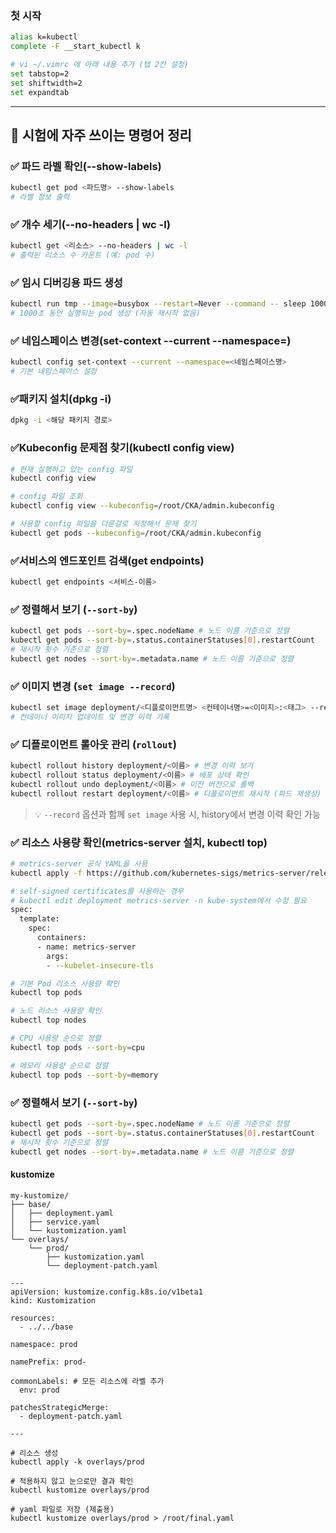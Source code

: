 ### 첫 시작

```bash
alias k=kubectl
complete -F __start_kubectl k
```

```bash
# vi ~/.vimrc 에 아래 내용 추가 (탭 2칸 설정)
set tabstop=2
set shiftwidth=2
set expandtab
```

---

## 🚀 시험에 자주 쓰이는 명령어 정리

### ✅ 파드 라벨 확인(--show-labels)

```bash
kubectl get pod <파드명> --show-labels
# 라벨 정보 출력
```

### ✅ 개수 세기(--no-headers | wc -l)

```bash
kubectl get <리소스> --no-headers | wc -l
# 출력된 리소스 수 카운트 (예: pod 수)
```

### ✅ 임시 디버깅용 파드 생성

```bash
kubectl run tmp --image=busybox --restart=Never --command -- sleep 1000
# 1000초 동안 실행되는 pod 생성 (자동 재시작 없음)
```

### ✅ 네임스페이스 변경(set-context --current --namespace=)

```bash
kubectl config set-context --current --namespace=<네임스페이스명>
# 기본 네임스페이스 설정
```

### ✅패키지 설치(dpkg -i)

```bash
dpkg -i <해당 패키지 경로>
```

### ✅Kubeconfig 문제점 찾기(kubectl config view)

```bash
# 현재 실행하고 있는 config 파일
kubectl config view

# config 파일 조회
kubectl config view --kubeconfig=/root/CKA/admin.kubeconfig

# 사용할 config 파일을 다른걸로 지정해서 문제 찾기
kubectl get pods --kubeconfig=/root/CKA/admin.kubeconfig
```

### ✅서비스의 엔드포인트 검색(get endpoints)

```bash
kubectl get endpoints <서비스-이름>
```

### ✅ 정렬해서 보기 (`--sort-by`)

```bash
kubectl get pods --sort-by=.spec.nodeName # 노드 이름 기준으로 정렬 
kubectl get pods --sort-by=.status.containerStatuses[0].restartCount
# 재시작 횟수 기준으로 정렬 
kubectl get nodes --sort-by=.metadata.name # 노드 이름 기준으로 정렬
```

### ✅ 이미지 변경 (`set image --record`)


``` bash
kubectl set image deployment/<디플로이먼트명> <컨테이너명>=<이미지>:<태그> --record
# 컨테이너 이미지 업데이트 및 변경 이력 기록
```

### ✅ 디플로이먼트 롤아웃 관리 (`rollout`)

``` bash
kubectl rollout history deployment/<이름> # 변경 이력 보기
kubectl rollout status deployment/<이름> # 배포 상태 확인
kubectl rollout undo deployment/<이름> # 이전 버전으로 롤백
kubectl rollout restart deployment/<이름> # 디플로이먼트 재시작 (파드 재생성)
```

> 💡 `--record` 옵션과 함께 `set image` 사용 시, history에서 변경 이력 확인 가능

### ✅ 리소스 사용량 확인(metrics-server 설치, kubectl top)

```bash
# metrics-server 공식 YAML을 사용
kubectl apply -f https://github.com/kubernetes-sigs/metrics-server/releases/latest/download/components.yaml

# self-signed certificates를 사용하는 경우
# kubectl edit deployment metrics-server -n kube-system에서 수정 필요 
spec:
  template:
    spec:
      containers:
      - name: metrics-server
        args:
        - --kubelet-insecure-tls

# 기본 Pod 리소스 사용량 확인
kubectl top pods

# 노드 리소스 사용량 확인
kubectl top nodes

# CPU 사용량 순으로 정렬
kubectl top pods --sort-by=cpu

# 메모리 사용량 순으로 정렬
kubectl top pods --sort-by=memory
```

### ✅ 정렬해서 보기 (`--sort-by`)

```bash
kubectl get pods --sort-by=.spec.nodeName # 노드 이름 기준으로 정렬 
kubectl get pods --sort-by=.status.containerStatuses[0].restartCount
# 재시작 횟수 기준으로 정렬 
kubectl get nodes --sort-by=.metadata.name # 노드 이름 기준으로 정렬
```

#### kustomize

```
my-kustomize/
├── base/
│   ├── deployment.yaml
│   ├── service.yaml
│   └── kustomization.yaml
└── overlays/
    └── prod/
        ├── kustomization.yaml
        └── deployment-patch.yaml

---
apiVersion: kustomize.config.k8s.io/v1beta1
kind: Kustomization

resources:
  - ../../base

namespace: prod

namePrefix: prod-

commonLabels: # 모든 리소스에 라벨 추가
  env: prod

patchesStrategicMerge:
  - deployment-patch.yaml
  
---
```

```
# 리소스 생성
kubectl apply -k overlays/prod

# 적용하지 않고 눈으로만 결과 확인
kubectl kustomize overlays/prod

# yaml 파일로 저장 (제출용)
kubectl kustomize overlays/prod > /root/final.yaml
```
